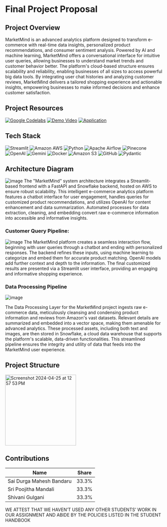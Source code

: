 # Final Project Proposal

## Project Overview
MarketMind is an advanced analytics platform designed to transform e-commerce with real-time data insights, personalized product recommendations, and consumer sentiment analysis. Powered by AI and machine learning, MarketMind offers a conversational interface for intuitive user queries, allowing businesses to understand market trends and customer behavior better. The platform's cloud-based structure ensures scalability and reliability, enabling businesses of all sizes to access powerful big data tools. By integrating user chat histories and analyzing customer reviews, MarketMind delivers a tailored shopping experience and actionable insights, empowering businesses to make informed decisions and enhance customer satisfaction.

## Project Resources
[![Google Codelabs](https://img.shields.io/badge/-Google%20Codelabs-blue?style=for-the-badge)](https://codelabs-preview.appspot.com/?file_id=1pRm59ElUkxoqgvT62tF9CEygV7fJEHx4JsTQossEerM#0)
[![Demo Video](https://img.shields.io/badge/-Demo%20Video-red?style=for-the-badge)](xxxx)
[![Application](https://img.shields.io/badge/-Application-yellow?style=for-the-badge)](http://52.14.6.11:8501/)

## Tech Stack
![Streamlit](https://img.shields.io/badge/Streamlit-FF4B4B?style=for-the-badge&logo=streamlit&logoColor=white)
![Amazon AWS](https://img.shields.io/badge/Amazon_AWS-FF9900?style=for-the-badge&logo=amazon-aws&logoColor=white)
![Python](https://img.shields.io/badge/Python-4B8BBE?style=for-the-badge&logo=python&logoColor=yellow)
![Apache Airflow](https://img.shields.io/badge/Apache_Airflow-00A7E1?style=for-the-badge&logo=apache-airflow&logoColor=white)
![Pinecone](https://img.shields.io/badge/Pinecone-6558F5?style=for-the-badge&logo=pinecone&logoColor=white)
![OpenAI](https://img.shields.io/badge/OpenAI-412991?style=for-the-badge&logo=openai&logoColor=white)
![Gemini](https://img.shields.io/badge/Gemini-purple?style=for-the-badge)
![Docker](https://img.shields.io/badge/Docker-0db7ed?style=for-the-badge&logo=docker&logoColor=white)
![Amazon S3](https://img.shields.io/badge/Amazon_S3-F7CA18?style=for-the-badge&logo=amazon-s3&logoColor=white)
![GitHub](https://img.shields.io/badge/GitHub-100000?style=for-the-badge&logo=github&logoColor=white)
![Pydantic](https://img.shields.io/badge/Pydantic-2D9CDB?style=for-the-badge&logo=pydantic&logoColor=white)

## Architecture Diagram
![image](https://github.com/BigDataIA-Spring2024-Sec1-Team8/final-project-proposal/assets/114782541/8d90aa23-27e9-48d7-86b2-763036d65b23)
The "MarketMind" system architecture integrates a Streamlit-based frontend with a FastAPI and Snowflake backend, hosted on AWS to ensure robust scalability. This intelligent e-commerce analytics platform features a chatbot interface for user engagement, handles queries for customized product recommendations, and utilizes OpenAI for content enhancement and data summarization. Automated processes for data extraction, cleaning, and embedding convert raw e-commerce information into accessible and informative insights.

### Customer Query Pipeline:
![image](https://github.com/BigDataIA-Spring2024-Sec1-Team8/final-project-proposal/assets/114782541/dc45d4d2-c635-4cc2-be95-7d5a56181774)
The MarketMind platform creates a seamless interaction flow, beginning with user queries through a chatbot and ending with personalized responses. The backend refines these inputs, using machine learning to categorize and embed them for accurate product matching. OpenAI models add further context and depth to the information. The final customized results are presented via a Streamlit user interface, providing an engaging and informative shopping experience.

### Data Processing Pipeline
![image](https://github.com/BigDataIA-Spring2024-Sec1-Team8/final-project-proposal/assets/114782541/350ef92f-a813-4d72-a92b-c49c75034696)

The Data Processing Layer for the MarketMind project ingests raw e-commerce data, meticulously cleansing and condensing product information and reviews from Amazon's vast datasets. Relevant details are summarized and embedded into a vector space, making them amenable for advanced analytics. These processed assets, including both text and images, are then stored in Snowflake, a cloud data warehouse that supports the platform's scalable, data-driven functionalities. This streamlined pipeline ensures the integrity and utility of data that feeds into the MarketMind user experience.

## Project Structure

<img width="227" alt="Screenshot 2024-04-25 at 12 57 53 PM" src="https://github.com/BigDataIA-Spring2024-Sec1-Team8/MarketMind/assets/114782541/c5d3f2f3-4b1b-44eb-83ef-cfbde33762ac">

## Contributions
| Name                     | Share  |
|--------------------------|--------|
| Sai Durga Mahesh Bandaru | 33.3%  |
| Sri Poojitha Mandali     | 33.3%  |
| Shivani Gulgani          | 33.3%  |

WE ATTEST THAT WE HAVEN’T USED ANY OTHER STUDENTS’ WORK IN OUR ASSIGNMENT AND ABIDE BY THE POLICIES LISTED IN THE STUDENT HANDBOOK
